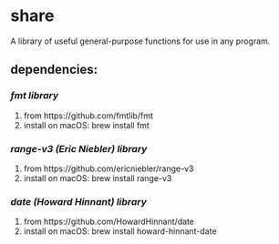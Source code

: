 # share
A library of useful general-purpose functions for use in any program.

## dependencies:
### <i>fmt library</i>
<ol>
    <li>from https://github.com/fmtlib/fmt</li>
    <li>install on macOS: brew install fmt</li>
</ol>

### <i>range-v3 (Eric Niebler) library</i>
<ol>
    <li>from https://github.com/ericniebler/range-v3</li>
    <li>install on macOS: brew install range-v3</li>
</ol>

### <i>date (Howard Hinnant) library</i>
<ol>
    <li>from https://github.com/HowardHinnant/date</li>
    <li>install on macOS: brew install howard-hinnant-date</li>
</ol>
